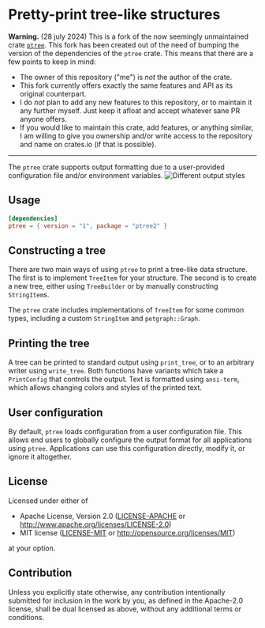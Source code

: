 # Pretty-print tree-like structures

**Warning.** (28 july 2024) This is a fork of the now seemingly unmaintained crate
[`ptree`](https://gitlab.com/Noughmad/ptree/).  This fork has been created out of the need of
bumping the version of the dependencies of the `ptree` crate.  This means that there are a few
points to keep in mind:
- The owner of this repository ("me") is *not* the author of the crate.
- This fork currently offers exactly the same features and API as its original counterpart.
- I do *not* plan to add any new features to this repository, or to maintain it any further
  myself.  Just keep it afloat and accept whatever sane PR anyone offers.
- If you would like to maintain this crate, add features, or anything similar, I am willing to
  give you ownership and/or write access to the repository and name on crates.io (if that is
  possible).

---

The `ptree` crate supports output formatting due to a user-provided configuration file and/or
environment variables.  ![Different output styles](https://i.imgur.com/KqPUFHq.png)

## Usage

```toml
[dependencies]
ptree = { version = "1", package = "ptree2" }
```

## Constructing a tree

There are two main ways of using `ptree` to print a tree-like data structure.
The first is to implement `TreeItem` for your structure.
The second is to create a new tree, either using `TreeBuilder` or by manually constructing `StringItem`s.

The `ptree` crate includes implementations of `TreeItem` for some common types, including a custom `StringItem` and `petgraph::Graph`.

## Printing the tree

A tree can be printed to standard output using `print_tree`, or to an arbitrary writer using `write_tree`.
Both functions have variants which take a `PrintConfig` that controls the output.
Text is formatted using `ansi-term`, which allows changing colors and styles of the printed text.

## User configuration

By default, `ptree` loads configuration from a user configuration file.
This allows end users to globally configure the output format for all applications using `ptree`.
Applications can use this configuration directly, modify it, or ignore it altogether.

## License

Licensed under either of

 * Apache License, Version 2.0
   ([LICENSE-APACHE](LICENSE-APACHE) or http://www.apache.org/licenses/LICENSE-2.0)
 * MIT license
   ([LICENSE-MIT](LICENSE-MIT) or http://opensource.org/licenses/MIT)

at your option.

## Contribution

Unless you explicitly state otherwise, any contribution intentionally submitted
for inclusion in the work by you, as defined in the Apache-2.0 license, shall be
dual licensed as above, without any additional terms or conditions.
